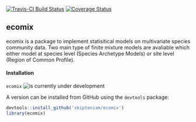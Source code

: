 [![Travis-CI Build Status](https://travis-ci.org/skiptoniam/ecomix.svg?branch=master)](https://travis-ci.org/skiptoniam/ecomix.svg?branch=master) [![Coverage Status](https://img.shields.io/codecov/c/github/skiptoniam/ecomix/master.svg)](https://codecov.io/github/skiptoniam/ecomix?branch=master)

ecomix
------

ecomix is a package to implement statisitical models on multivariate species community data. Two main type of finite mixture models are avaliable which either model at species level (Species Archetype Models) or site level (Region of Common Profile).

#### Installation

`ecomix` ![is currently under development](https://media.giphy.com/media/kudIERso2pFiE/giphy.gif)

A version can be installed from GitHub using the `devtools` package:

``` r
devtools::install_github('skiptoniam/ecomix')
library(ecomix)
```

